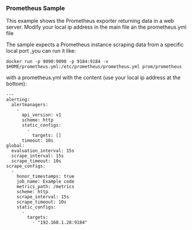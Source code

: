 ### Prometheus Sample

This example shows the Prometheus exporter returning data in a web server.
Modify your local ip address in the main file an the prometheus.yml file

The sample expects a Prometheus instance scraping data from a specific local port ,you can  run it like: 

```
docker run -p 9090:9090 -p 9184:9184 -v $HOME/prometheus.yml:/etc/prometheus/prometheus.yml prom/prometheus
```

with a prometheus.yml with the content (use your local ip address at the bottom):

```
--- 
alerting: 
  alertmanagers: 
    - 
      api_version: v1
      scheme: http
      static_configs: 
        - 
          targets: []
      timeout: 10s
global: 
  evaluation_interval: 15s
  scrape_interval: 15s
  scrape_timeout: 10s
scrape_configs: 
  - 
    honor_timestamps: true
    job_name: Example code
    metrics_path: /metrics
    scheme: http
    scrape_interval: 15s
    scrape_timeout: 10s
    static_configs: 
      - 
        targets: 
          - "192.168.1.28:9184"
```
